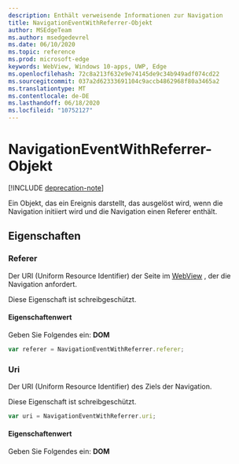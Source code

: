 ```yaml
---
description: Enthält verweisende Informationen zur Navigation
title: NavigationEventWithReferrer-Objekt
author: MSEdgeTeam
ms.author: msedgedevrel
ms.date: 06/10/2020
ms.topic: reference
ms.prod: microsoft-edge
keywords: WebView, Windows 10-apps, UWP, Edge
ms.openlocfilehash: 72c8a213f632e9e74145de9c34b949adf074cd22
ms.sourcegitcommit: 037a2d62333691104c9accb4862968f80a3465a2
ms.translationtype: MT
ms.contentlocale: de-DE
ms.lasthandoff: 06/18/2020
ms.locfileid: "10752127"
---
```

# NavigationEventWithReferrer-Objekt  

[!INCLUDE [deprecation-note](../includes/deprecation-note.md)]  

Ein Objekt, das ein Ereignis darstellt, das ausgelöst wird, wenn die Navigation initiiert wird und die Navigation einen Referer enthält.  

## Eigenschaften  

### Referer

Der URI (Uniform Resource Identifier) der Seite im [WebView](../webview.md) , der die Navigation anfordert.  

Diese Eigenschaft ist schreibgeschützt.  

#### Eigenschaftenwert  

Geben Sie Folgendes ein: **DOM**  

```javascript
var referer = NavigationEventWithReferrer.referer;
```  

### Uri  

Der URI (Uniform Resource Identifier) des Ziels der Navigation.  

Diese Eigenschaft ist schreibgeschützt.  

```javascript
var uri = NavigationEventWithReferrer.uri;
```  

#### Eigenschaftenwert  

Geben Sie Folgendes ein: **DOM**  
